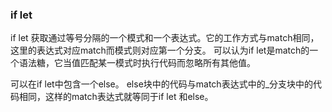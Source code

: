 ### if let 
if let 获取通过等号分隔的一个模式和一个表达式。它的工作方式与match相同，这里的表达式对应match而模式则对应第一个分支。
可以认为if let是match的一个语法糖，它当值匹配某一模式时执行代码而忽略所有其他值。

可以在if let中包含一个else。
else块中的代码与match表达式中的_分支块中的代码相同，这样的match表达式就等同于if let 和else。